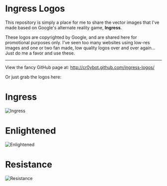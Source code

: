 Ingress Logos
=============

This repository is simply a place for me to share the vector images that I've made based on Google's alternate reality game, __Ingress__.

These logos are copyrighted by Google, and are shared here for promotional purposes only. I've seen too many websites using low-res images and one or two fan made, low quality logos over and over again... Just do me a favor and use these.

* * *

View the fancy GitHub page at: http://cr0ybot.github.com/ingress-logos/

Or just grab the logos here:

# Ingress
![Ingress](http://cr0ybot.github.com/ingress-logos/ingress.svg)

# Enlightened
![Enlightened](http://cr0ybot.github.com/ingress-logos/ingress_enlightened.svg)

# Resistance
![Resistance](http://cr0ybot.github.com/ingress-logos/ingress_resistance.svg)